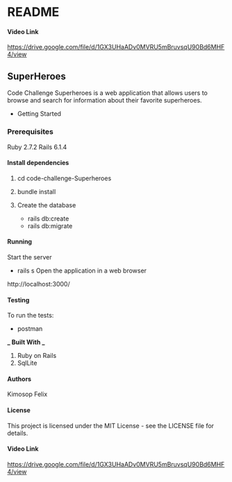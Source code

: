 # README

#### Video Link

https://drive.google.com/file/d/1GX3UHaADv0MVRU5mBruvsqU90Bd6MHF4/view

## SuperHeroes

Code Challenge Superheroes is a web application that allows users to browse and search for information about their favorite superheroes.

- Getting Started

### Prerequisites

Ruby 2.7.2
Rails 6.1.4

#### Install dependencies

1. cd code-challenge-Superheroes

2. bundle install
3. Create the database

   - rails db:create
   - rails db:migrate

#### Running

Start the server

- rails s
  Open the application in a web browser

http://localhost:3000/

#### Testing

To run the tests:

- postman

**_ Built With _**

1. Ruby on Rails
2. SqlLite

#### Authors

Kimosop Felix

#### License

This project is licensed under the MIT License - see the LICENSE file for details.

#### Video Link

https://drive.google.com/file/d/1GX3UHaADv0MVRU5mBruvsqU90Bd6MHF4/view
